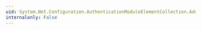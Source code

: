 ```yaml
---
uid: System.Net.Configuration.AuthenticationModuleElementCollection.Add(System.Net.Configuration.AuthenticationModuleElement)
internalonly: False
---
```

